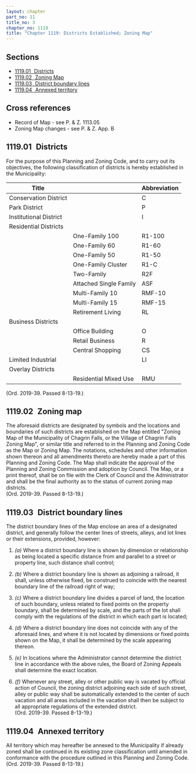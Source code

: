 ```yaml
---
layout: chapter
part_no: 11
title_no: 3
chapter_no: 1119
title: "Chapter 1119: Districts Established; Zoning Map"
---
```


## Sections

* [1119.01   Districts](#111901-districts)
* [1119.02   Zoning Map](#111902-zoning-map)
* [1119.03   District boundary lines](#111903-district-boundary-lines)
* [1119.04   Annexed territory](#111904-annexed-territory)

## Cross references

* Record of Map - see P. & Z. 1113.05
* Zoning Map changes - see P. & Z. App. B

## 1119.01   Districts

For the purpose of this Planning and Zoning Code, and to carry out its
objectives, the following classification of districts is hereby established in
the Municipality:

| Title                  |                        | Abbreviation |
|------------------------|------------------------|--------------|
| Conservation District  |                        | C            |
| Park District          |                        | P            |
| Institutional District |                        | I            |
| Residential Districts  |                        |              |
|                        | One-Family 100         | R1-100       |
|                        | One-Family 60          | R1-60        |
|                        | One-Family 50          | R1-50        |
|                        | One-Family Cluster     | R1-C         |
|                        | Two-Family             | R2F          |
|                        | Attached Single Family | ASF          |
|                        | Multi-Family 10        | RMF-10       |
|                        | Multi-Family 15        | RMF-15       |
|                        | Retirement Living      | RL           |
| Business Districts     |                        |              |
|                        | Office Building        | O            |
|                        | Retail Business        | R            |
|                        | Central Shopping       | CS           |
| Limited Industrial     |                        | LI           |
| Overlay Districts      |                        |              |
|                        | Residential Mixed Use  | RMU          |

(Ord. 2019-39. Passed 8-13-19.)

## 1119.02   Zoning map

The aforesaid districts are designated by symbols and the locations and
boundaries of such districts are established on the Map entitled "Zoning Map of
the Municipality of Chagrin Falls, or the Village of Chagrin Falls Zoning Map",
or similar title and referred to in the Planning and Zoning Code as the Map or
Zoning Map. The notations, schedules and other information shown thereon and all
amendments thereto are hereby made a part of this Planning and Zoning Code. The
Map shall indicate the approval of the Planning and Zoning Commission and
adoption by Council. The Map, or a print thereof, shall be on file with the
Clerk of Council and the Administrator and shall be the final authority as to
the status of current zoning map districts.\
(Ord. 2019-39. Passed 8-13-19.)

## 1119.03   District boundary lines

The district boundary lines of the Map enclose an area of a designated district,
and generally follow the center lines of streets, alleys, and lot lines or their
extensions, provided, however:

1. _(a)_ Where a district boundary line is shown by dimension or relationship as
being located a specific distance from and parallel to a street or property
line, such distance shall control;

2. _(b)_ Where a district boundary line is shown as adjoining a railroad, it
shall, unless otherwise fixed, be construed to coincide with the nearest
boundary line of the railroad right of way;

3. _(c)_ Where a district boundary line divides a parcel of land, the location
of such boundary, unless related to fixed points on the property boundary, shall
be determined by scale, and the parts of the lot shall comply with the
regulations of the district in which each part is located;

4. _(d)_ Where a district boundary line does not coincide with any of the
aforesaid lines, and where it is not located by dimensions or fixed points shown
on the Map, it shall be determined by the scale appearing thereon.

5. _(e)_ In locations where the Administrator cannot determine the district line
in accordance with the above rules, the Board of Zoning Appeals shall determine
the exact location.

6. _(f)_ Whenever any street, alley or other public way is vacated by official
action of Council, the zoning district adjoining each side of such street, alley
or public way shall be automatically extended to the center of such vacation and
all areas included in the vacation shall then be subject to all appropriate
regulations of the extended district.\
(Ord. 2019-39. Passed 8-13-19.)

## 1119.04   Annexed territory

All territory which may hereafter be annexed to the Municipality if already
zoned shall be continued in its existing zone classification until amended in
conformance with the procedure outlined in this Planning and Zoning Code.\
(Ord. 2019-39. Passed 8-13-19.)
